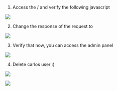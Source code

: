 
1. Access the / and verify the following javascript

![](PortSwigger-Solution/static/img/Pasted_image_20231119164426.png)

2. Change the response of the request to 

![](PortSwigger-Solution/static/img/Pasted_image_20231119164552.png)

3. Verify that now, you can access the admin panel

![](PortSwigger-Solution/static/img/Pasted_image_20231119164638.png)

4. Delete carlos user :)

![](PortSwigger-Solution/static/img/Pasted_image_20231119164700.png)

![](PortSwigger-Solution/static/img/Pasted_image_20231119164715.png)
